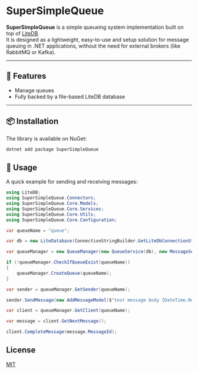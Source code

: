 # SuperSimpleQueue

**SuperSimpleQueue** is a simple queueing system implementation built on top of [LiteDB](https://www.litedb.org/).  
It is designed as a lightweight, easy-to-use and setup solution for message queuing in .NET applications, without the need for external brokers (like RabbitMQ or Kafka).

---

## 🚀 Features

- Manage queues
- Fully backed by a file-based LiteDB database

---

## 📦 Installation

The library is available on NuGet:

```bash
dotnet add package SuperSimpleQueue
```

## 📝 Usage
A quick example for sending and receiving messages:

```C#
using LiteDB;
using SuperSimpleQueue.Connectors;
using SuperSimpleQueue.Core.Models;
using SuperSimpleQueue.Core.Services;
using SuperSimpleQueue.Core.Utils;
using SuperSimpleQueue.Core.Configuration;

var queueName = "queue";

var db = new LiteDatabase(ConnectionStringBuilder.GetLiteDbConnectionString(Configuration.ConnectionStringConfiguration()));

var queueManager = new QueueManager(new QueueService(db), new MessageService(db));

if (!queueManager.CheckIfQueueExist(queueName))
{
    queueManager.CreateQueue(queueName);
}

var sender = queueManager.GetSender(queueName);

sender.SendMessage(new AddMessageModel($"test message body {DateTime.Now}"));

var client = queueManager.GetClient(queueName);

var message = client.GetNextMessage();

client.CompleteMessage(message.MessageId);
```

## License

[MIT](http://opensource.org/licenses/MIT)